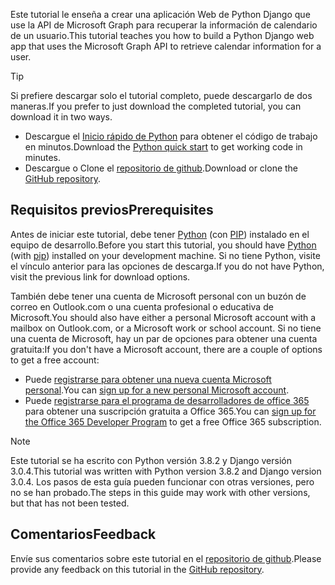 <!-- markdownlint-disable MD002 MD041 -->

<span data-ttu-id="9f24d-101">Este tutorial le enseña a crear una aplicación Web de Python Django que use la API de Microsoft Graph para recuperar la información de calendario de un usuario.</span><span class="sxs-lookup"><span data-stu-id="9f24d-101">This tutorial teaches you how to build a Python Django web app that uses the Microsoft Graph API to retrieve calendar information for a user.</span></span>

> [!TIP]
> <span data-ttu-id="9f24d-102">Si prefiere descargar solo el tutorial completo, puede descargarlo de dos maneras.</span><span class="sxs-lookup"><span data-stu-id="9f24d-102">If you prefer to just download the completed tutorial, you can download it in two ways.</span></span>
>
> - <span data-ttu-id="9f24d-103">Descargue el [Inicio rápido de Python](https://developer.microsoft.com/graph/quick-start?platform=option-Python) para obtener el código de trabajo en minutos.</span><span class="sxs-lookup"><span data-stu-id="9f24d-103">Download the [Python quick start](https://developer.microsoft.com/graph/quick-start?platform=option-Python) to get working code in minutes.</span></span>
> - <span data-ttu-id="9f24d-104">Descargue o Clone el [repositorio de github](https://github.com/microsoftgraph/msgraph-training-pythondjangoapp).</span><span class="sxs-lookup"><span data-stu-id="9f24d-104">Download or clone the [GitHub repository](https://github.com/microsoftgraph/msgraph-training-pythondjangoapp).</span></span>

## <a name="prerequisites"></a><span data-ttu-id="9f24d-105">Requisitos previos</span><span class="sxs-lookup"><span data-stu-id="9f24d-105">Prerequisites</span></span>

<span data-ttu-id="9f24d-106">Antes de iniciar este tutorial, debe tener [Python](https://www.python.org/) (con [PIP](https://pypi.org/project/pip/)) instalado en el equipo de desarrollo.</span><span class="sxs-lookup"><span data-stu-id="9f24d-106">Before you start this tutorial, you should have [Python](https://www.python.org/) (with [pip](https://pypi.org/project/pip/)) installed on your development machine.</span></span> <span data-ttu-id="9f24d-107">Si no tiene Python, visite el vínculo anterior para las opciones de descarga.</span><span class="sxs-lookup"><span data-stu-id="9f24d-107">If you do not have Python, visit the previous link for download options.</span></span>

<span data-ttu-id="9f24d-108">También debe tener una cuenta de Microsoft personal con un buzón de correo en Outlook.com o una cuenta profesional o educativa de Microsoft.</span><span class="sxs-lookup"><span data-stu-id="9f24d-108">You should also have either a personal Microsoft account with a mailbox on Outlook.com, or a Microsoft work or school account.</span></span> <span data-ttu-id="9f24d-109">Si no tiene una cuenta de Microsoft, hay un par de opciones para obtener una cuenta gratuita:</span><span class="sxs-lookup"><span data-stu-id="9f24d-109">If you don't have a Microsoft account, there are a couple of options to get a free account:</span></span>

- <span data-ttu-id="9f24d-110">Puede [registrarse para obtener una nueva cuenta Microsoft personal](https://signup.live.com/signup?wa=wsignin1.0&rpsnv=12&ct=1454618383&rver=6.4.6456.0&wp=MBI_SSL_SHARED&wreply=https://mail.live.com/default.aspx&id=64855&cbcxt=mai&bk=1454618383&uiflavor=web&uaid=b213a65b4fdc484382b6622b3ecaa547&mkt=E-US&lc=1033&lic=1).</span><span class="sxs-lookup"><span data-stu-id="9f24d-110">You can [sign up for a new personal Microsoft account](https://signup.live.com/signup?wa=wsignin1.0&rpsnv=12&ct=1454618383&rver=6.4.6456.0&wp=MBI_SSL_SHARED&wreply=https://mail.live.com/default.aspx&id=64855&cbcxt=mai&bk=1454618383&uiflavor=web&uaid=b213a65b4fdc484382b6622b3ecaa547&mkt=E-US&lc=1033&lic=1).</span></span>
- <span data-ttu-id="9f24d-111">Puede [registrarse para el programa de desarrolladores de office 365](https://developer.microsoft.com/office/dev-program) para obtener una suscripción gratuita a Office 365.</span><span class="sxs-lookup"><span data-stu-id="9f24d-111">You can [sign up for the Office 365 Developer Program](https://developer.microsoft.com/office/dev-program) to get a free Office 365 subscription.</span></span>

> [!NOTE]
> <span data-ttu-id="9f24d-112">Este tutorial se ha escrito con Python versión 3.8.2 y Django versión 3.0.4.</span><span class="sxs-lookup"><span data-stu-id="9f24d-112">This tutorial was written with Python version 3.8.2 and Django version 3.0.4.</span></span> <span data-ttu-id="9f24d-113">Los pasos de esta guía pueden funcionar con otras versiones, pero no se han probado.</span><span class="sxs-lookup"><span data-stu-id="9f24d-113">The steps in this guide may work with other versions, but that has not been tested.</span></span>

## <a name="feedback"></a><span data-ttu-id="9f24d-114">Comentarios</span><span class="sxs-lookup"><span data-stu-id="9f24d-114">Feedback</span></span>

<span data-ttu-id="9f24d-115">Envíe sus comentarios sobre este tutorial en el [repositorio de github](https://github.com/microsoftgraph/msgraph-training-pythondjangoapp).</span><span class="sxs-lookup"><span data-stu-id="9f24d-115">Please provide any feedback on this tutorial in the [GitHub repository](https://github.com/microsoftgraph/msgraph-training-pythondjangoapp).</span></span>
